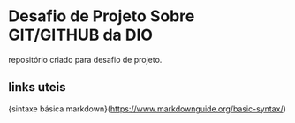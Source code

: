 # Desafio de Projeto Sobre GIT/GITHUB da DIO
 repositório criado para desafio de projeto.

## links uteis
{sintaxe básica markdown}(https://www.markdownguide.org/basic-syntax/)
